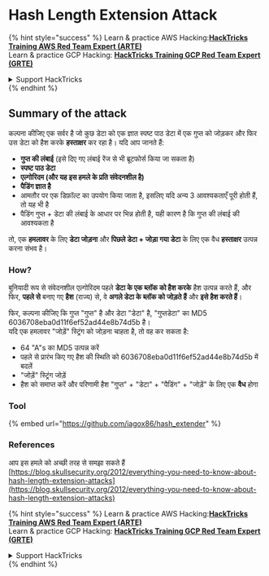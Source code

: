 # Hash Length Extension Attack

{% hint style="success" %}
Learn & practice AWS Hacking:<img src="/.gitbook/assets/arte.png" alt="" data-size="line">[**HackTricks Training AWS Red Team Expert (ARTE)**](https://training.hacktricks.xyz/courses/arte)<img src="/.gitbook/assets/arte.png" alt="" data-size="line">\
Learn & practice GCP Hacking: <img src="/.gitbook/assets/grte.png" alt="" data-size="line">[**HackTricks Training GCP Red Team Expert (GRTE)**<img src="/.gitbook/assets/grte.png" alt="" data-size="line">](https://training.hacktricks.xyz/courses/grte)

<details>

<summary>Support HackTricks</summary>

* Check the [**subscription plans**](https://github.com/sponsors/carlospolop)!
* **Join the** 💬 [**Discord group**](https://discord.gg/hRep4RUj7f) or the [**telegram group**](https://t.me/peass) or **follow** us on **Twitter** 🐦 [**@hacktricks\_live**](https://twitter.com/hacktricks\_live)**.**
* **Share hacking tricks by submitting PRs to the** [**HackTricks**](https://github.com/carlospolop/hacktricks) and [**HackTricks Cloud**](https://github.com/carlospolop/hacktricks-cloud) github repos.

</details>
{% endhint %}


## Summary of the attack

कल्पना कीजिए एक सर्वर है जो कुछ डेटा को एक ज्ञात स्पष्ट पाठ डेटा में एक गुप्त को जोड़कर और फिर उस डेटा को हैश करके **हस्ताक्षर** कर रहा है। यदि आप जानते हैं:

* **गुप्त की लंबाई** (इसे दिए गए लंबाई रेंज से भी ब्रूटफोर्स किया जा सकता है)
* **स्पष्ट पाठ डेटा**
* **एल्गोरिदम (और यह इस हमले के प्रति संवेदनशील है)**
* **पैडिंग ज्ञात है**
* आमतौर पर एक डिफ़ॉल्ट का उपयोग किया जाता है, इसलिए यदि अन्य 3 आवश्यकताएँ पूरी होती हैं, तो यह भी है
* पैडिंग गुप्त + डेटा की लंबाई के आधार पर भिन्न होती है, यही कारण है कि गुप्त की लंबाई की आवश्यकता है

तो, एक **हमलावर** के लिए **डेटा जोड़ना** और **पिछले डेटा + जोड़ा गया डेटा** के लिए एक वैध **हस्ताक्षर** उत्पन्न करना संभव है।

### How?

बुनियादी रूप से संवेदनशील एल्गोरिदम पहले **डेटा के एक ब्लॉक को हैश करके** हैश उत्पन्न करते हैं, और फिर, **पहले से** बनाए गए **हैश** (राज्य) से, वे **अगले डेटा के ब्लॉक को जोड़ते हैं** और **इसे हैश करते हैं**।

फिर, कल्पना कीजिए कि गुप्त "गुप्त" है और डेटा "डेटा" है, "गुप्तडेटा" का MD5 6036708eba0d11f6ef52ad44e8b74d5b है।\
यदि एक हमलावर "जोड़ें" स्ट्रिंग को जोड़ना चाहता है, तो वह कर सकता है:

* 64 "A"s का MD5 उत्पन्न करें
* पहले से प्रारंभ किए गए हैश की स्थिति को 6036708eba0d11f6ef52ad44e8b74d5b में बदलें
* "जोड़ें" स्ट्रिंग जोड़ें
* हैश को समाप्त करें और परिणामी हैश "गुप्त" + "डेटा" + "पैडिंग" + "जोड़ें" के लिए एक **वैध** होगा

### **Tool**

{% embed url="https://github.com/iagox86/hash_extender" %}

### References

आप इस हमले को अच्छी तरह से समझा सकते हैं [https://blog.skullsecurity.org/2012/everything-you-need-to-know-about-hash-length-extension-attacks](https://blog.skullsecurity.org/2012/everything-you-need-to-know-about-hash-length-extension-attacks)



{% hint style="success" %}
Learn & practice AWS Hacking:<img src="/.gitbook/assets/arte.png" alt="" data-size="line">[**HackTricks Training AWS Red Team Expert (ARTE)**](https://training.hacktricks.xyz/courses/arte)<img src="/.gitbook/assets/arte.png" alt="" data-size="line">\
Learn & practice GCP Hacking: <img src="/.gitbook/assets/grte.png" alt="" data-size="line">[**HackTricks Training GCP Red Team Expert (GRTE)**<img src="/.gitbook/assets/grte.png" alt="" data-size="line">](https://training.hacktricks.xyz/courses/grte)

<details>

<summary>Support HackTricks</summary>

* Check the [**subscription plans**](https://github.com/sponsors/carlospolop)!
* **Join the** 💬 [**Discord group**](https://discord.gg/hRep4RUj7f) or the [**telegram group**](https://t.me/peass) or **follow** us on **Twitter** 🐦 [**@hacktricks\_live**](https://twitter.com/hacktricks\_live)**.**
* **Share hacking tricks by submitting PRs to the** [**HackTricks**](https://github.com/carlospolop/hacktricks) and [**HackTricks Cloud**](https://github.com/carlospolop/hacktricks-cloud) github repos.

</details>
{% endhint %}
